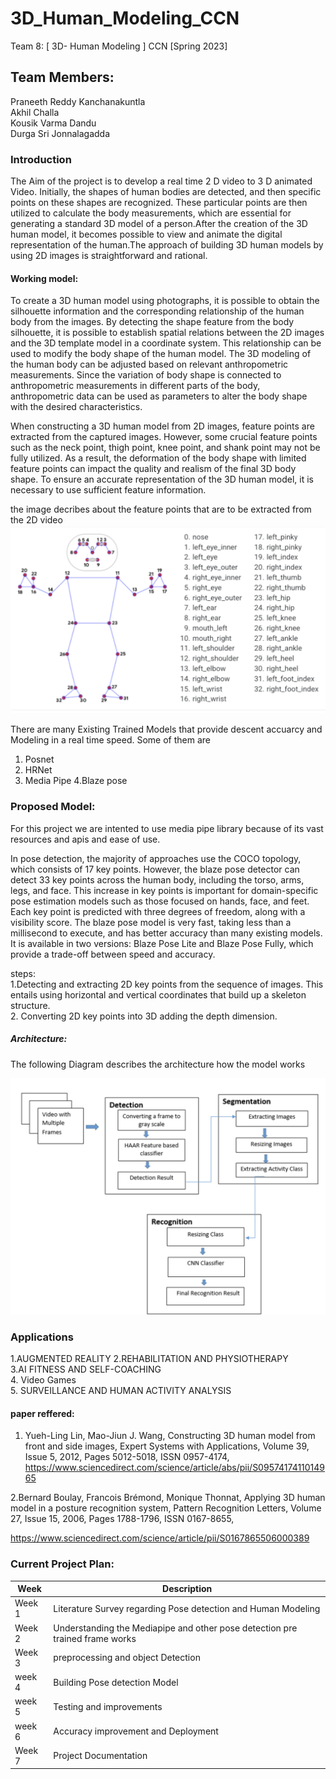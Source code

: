 # 3D_Human_Modeling_CCN

Team 8: [ 3D- Human Modeling ] CCN [Spring 2023]

## Team Members:

Praneeth Reddy Kanchanakuntla <br>
Akhil Challa <br>
Kousik Varma Dandu <br>
Durga Sri Jonnalagadda<br>

### Introduction <br>

The Aim of the project is to develop a real time 2 D video to 3 D animated Video. 
Initially, the shapes of human bodies are detected, and then specific points on these shapes are recognized. These particular points are then utilized to calculate the body measurements, which are essential for generating a standard 3D model of a person.After the creation of the 3D human model, it becomes possible to view and animate the digital representation of the human.The approach of building 3D human models by using 2D images is straightforward and rational.


#### Working model: 

To create a 3D human model using photographs, it is possible to obtain the silhouette information and the corresponding relationship of the human body from the images. By detecting the shape feature from the body silhouette, it is possible to establish spatial relations between the 2D images and the 3D template model in a coordinate system. This relationship can be used to modify the body shape of the human model. The 3D modeling of the human body can be adjusted based on relevant anthropometric measurements. Since the variation of body shape is connected to anthropometric measurements in different parts of the body, anthropometric data can be used as parameters to alter the body shape with the desired characteristics.

When constructing a 3D human model from 2D images, feature points are extracted from the captured images. However, some crucial feature points such as the neck point, thigh point, knee point, and shank point may not be fully utilized. As a result, the deformation of the body shape with limited feature points can impact the quality and realism of the final 3D body shape. To ensure an accurate representation of the 3D human model, it is necessary to use sufficient feature information.


the image decribes about the feature points that are to be extracted from the 2D video
![](https://github.com/pkanchan15/3D_Human_Modeling_CCN/blob/group_8_proposal/Screenshot%202023-02-22%20at%201.09.45%20PM.png)


There are many Existing Trained Models that provide descent accuarcy and Modeling in a real time speed. Some of them are 

1. Posnet
2. HRNet
3. Media Pipe
4.Blaze pose


### Proposed Model:

For this project we are intented to use media pipe library because of its vast resources and apis and ease of use.

In pose detection, the majority of approaches use the COCO topology, which consists of 17 key points. However, the blaze pose detector can detect 33 key points across the human body, including the torso, arms, legs, and face. This increase in key points is important for domain-specific pose estimation models such as those focused on hands, face, and feet. Each key point is predicted with three degrees of freedom, along with a visibility score. The blaze pose model is very fast, taking less than a millisecond to execute, and has better accuracy than many existing models. It is available in two versions: Blaze Pose Lite and Blaze Pose Fully, which provide a trade-off between speed and accuracy.

steps:
<br>
1.Detecting and extracting 2D key points from the sequence of images. This entails using horizontal and vertical coordinates that build up a skeleton structure. <br>
2. Converting 2D key points into 3D adding the depth dimension. 


##### Architecture:

The following Diagram describes the architecture how the model works

![](https://github.com/pkanchan15/3D_Human_Modeling_CCN/blob/group_8_proposal/Screenshot%202023-02-22%20at%201.34.46%20PM.png)

### Applications

1.AUGMENTED REALITY
2.REHABILITATION AND PHYSIOTHERAPY <br>
3.AI FITNESS AND SELF-COACHING <br>
4. Video Games  <br>
5. SURVEILLANCE AND HUMAN ACTIVITY ANALYSIS <br>

#### paper reffered:

1. Yueh-Ling Lin, Mao-Jiun J. Wang,
Constructing 3D human model from front and side images,
Expert Systems with Applications,
Volume 39, Issue 5,
2012,
Pages 5012-5018,
ISSN 0957-4174, https://www.sciencedirect.com/science/article/abs/pii/S0957417411014965


2.Bernard Boulay, Francois Brémond, Monique Thonnat,
Applying 3D human model in a posture recognition system,
Pattern Recognition Letters,
Volume 27, Issue 15,
2006,
Pages 1788-1796,
ISSN 0167-8655,

https://www.sciencedirect.com/science/article/pii/S0167865506000389




### Current Project Plan:


| Week | Description |
| --- | --- |
| Week 1 | Literature Survey regarding Pose detection and Human Modeling|
| Week 2 | Understanding the Mediapipe and other pose detection pre trained frame works |
| Week 3| preprocessing and object Detection|
|week 4| Building Pose detection Model|
| week 5| Testing and improvements|
| week 6| Accuracy improvement and Deployment|
| Week 7| Project Documentation
